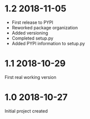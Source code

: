 1.2 2018-11-05
==============

- First release to PYPI
- Reworked package organization
- Added versioning
- Completed setup.py
- Added PYPI information to setup.py

1.1 2018-10-29
==============

First real working version

1.0 2018-10-27
==============

Initial project created
